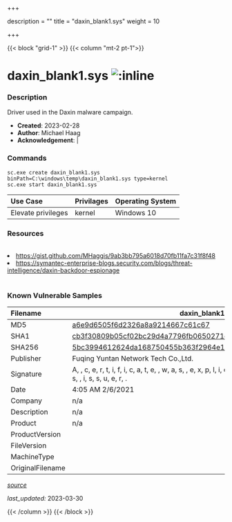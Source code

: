 +++

description = ""
title = "daxin_blank1.sys"
weight = 10

+++


{{< block "grid-1" >}}
{{< column "mt-2 pt-1">}}


# daxin_blank1.sys ![:inline](/images/twitter_verified.png) 


### Description

Driver used in the Daxin malware campaign.

- **Created**: 2023-02-28
- **Author**: Michael Haag
- **Acknowledgement**:  | [](https://twitter.com/)

### Commands

```
sc.exe create daxin_blank1.sys binPath=C:\windows\temp\daxin_blank1.sys type=kernel
sc.exe start daxin_blank1.sys
```

| Use Case | Privilages | Operating System | 
|:---- | ---- | ---- |
| Elevate privileges | kernel | Windows 10 |

### Resources
<br>
<li><a href="https://gist.github.com/MHaggis/9ab3bb795a6018d70fb11fa7c31f8f48">https://gist.github.com/MHaggis/9ab3bb795a6018d70fb11fa7c31f8f48</a></li>
<li><a href="https://symantec-enterprise-blogs.security.com/blogs/threat-intelligence/daxin-backdoor-espionage">https://symantec-enterprise-blogs.security.com/blogs/threat-intelligence/daxin-backdoor-espionage</a></li>
<br>

### Known Vulnerable Samples

| Filename | daxin_blank1.sys |
|:---- | ---- | 
| MD5 | <a href="https://www.virustotal.com/gui/file/a6e9d6505f6d2326a8a9214667c61c67">a6e9d6505f6d2326a8a9214667c61c67</a> |
| SHA1 | <a href="https://www.virustotal.com/gui/file/cb3f30809b05cf02bc29d4a7796fb0650271e542">cb3f30809b05cf02bc29d4a7796fb0650271e542</a> |
| SHA256 | <a href="https://www.virustotal.com/gui/file/5bc3994612624da168750455b363f2964e1861dba4f1c305df01b970ac02a7ae">5bc3994612624da168750455b363f2964e1861dba4f1c305df01b970ac02a7ae</a> |
| Publisher | Fuqing Yuntan Network Tech Co.,Ltd. |
| Signature | A,  , c, e, r, t, i, f, i, c, a, t, e,  , w, a, s,  , e, x, p, l, i, c, i, t, l, y,  , r, e, v, o, k, e, d,  , b, y,  , i, t, s,  , i, s, s, u, e, r, .   |
| Date | 4:05 AM 2/6/2021 |
| Company | n/a |
| Description | n/a |
| Product | n/a |
| ProductVersion |  |
| FileVersion |  |
| MachineType |  |
| OriginalFilename |  |



[*source*](https://github.com/magicsword-io/LOLDrivers/tree/main/yaml/daxin_blank1.sys.yml)

*last_updated:* 2023-03-30








{{< /column >}}
{{< /block >}}
